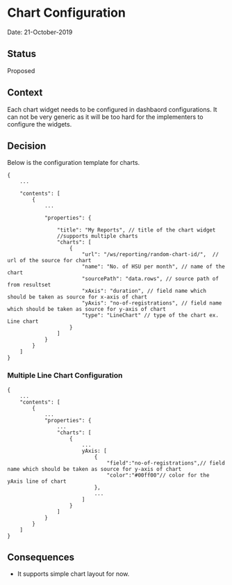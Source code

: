 # Chart Configuration

Date: 21-October-2019

## Status

Proposed

## Context

Each chart widget needs to be configured in dashbaord configurations. It can not be very generic as it will be too hard for the implementers to configure the widgets.

## Decision

Below is the configuration template for charts.

```
{
    ...

    "contents": [
        {
            ...

            "properties": {

                "title": "My Reports", // title of the chart widget
                //supports multiple charts
                "charts": [
                    {
                        "url": "/ws/reporting/random-chart-id/",  // url of the source for chart
                        "name": "No. of HSU per month", // name of the chart
                        "sourcePath": "data.rows", // source path of from resultset
                        "xAxis": "duration", // field name which should be taken as source for x-axis of chart
                        "yAxis": "no-of-registrations", // field name which should be taken as source for y-axis of chart
                        "type": "LineChart" // type of the chart ex. Line chart
                    }
                ]
            }
        }
    ]
}
```

### Multiple Line Chart Configuration

```
{
    ...
    "contents": [
        {
            ...
            "properties": {
                ...
                "charts": [
                    {
                        ...
                        yAxis: [
                            {
                                "field":"no-of-registrations",// field name which should be taken as source for y-axis of chart
                                "color":"#00ff00"// color for the yAxis line of chart
                            },
                            ...
                        ]
                    }
                ]
            }
        }
    ]
}
```

## Consequences

- It supports simple chart layout for now.

